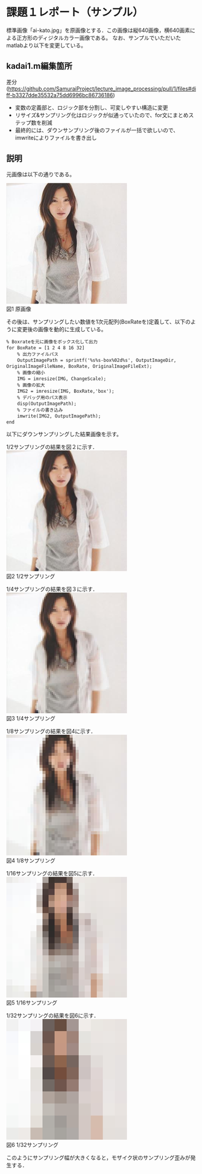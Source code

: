 # 課題１レポート（サンプル）

標準画像「ai-kato.jpg」を原画像とする．この画像は縦640画像，横640画素による正方形のディジタルカラー画像である。
なお、サンプルでいただいたmatlabより以下を変更している。

## kadai1.m編集箇所
差分(https://github.com/SamuraiProject/lecture_image_processing/pull/1/files#diff-b3327dde35532a75dd6996bc86736186)
- 変数の定義部と、ロジック部を分割し、可変しやすい構造に変更
- リサイズ&サンプリング化はロジックが似通っていたので、for文にまとめステップ数を削減
- 最終的には、ダウンサンプリング後のファイルが一括で欲しいので、imwriteによりファイルを書き出し

## 説明
元画像は以下の通りである。

![原画像](https://github.com/SamuraiProject/lecture_image_processing/blob/master/images/kadai1/ai-kato-box01.jpg)  
図1 原画像

その後は、サンプリングしたい数値を1次元配列(BoxRateを)定義して、以下のように変更後の画像を動的に生成している。

```
% Boxrateを元に画像をボックス化して出力
for BoxRate = [1 2 4 8 16 32]
    % 出力ファイルパス
    OutputImagePath = sprintf('%s%s-box%02d%s', OutputImageDir, OriginalImageFileName, BoxRate, OriginalImageFileExt);
    % 画像の縮小
    IMG = imresize(IMG, ChangeScale);
    % 画像の拡大
    IMG2 = imresize(IMG, BoxRate,'box');
    % デバッグ用のパス表示
    disp(OutputImagePath);
    % ファイルの書き込み
    imwrite(IMG2, OutputImagePath);
end
```

以下にダウンサンプリングした結果画像を示す。


1/2サンプリングの結果を図２に示す．
![原画像](https://github.com/SamuraiProject/lecture_image_processing/blob/master/images/kadai1/ai-kato-box02.jpg)  
図2 1/2サンプリング

1/4サンプリングの結果を図３に示す．
![原画像](https://github.com/SamuraiProject/lecture_image_processing/blob/master/images/kadai1/ai-kato-box04.jpg)  
図3 1/4サンプリング

1/8サンプリングの結果を図4に示す．
![原画像](https://github.com/SamuraiProject/lecture_image_processing/blob/master/images/kadai1/ai-kato-box08.jpg)  
図4 1/8サンプリング

1/16サンプリングの結果を図5に示す．
![原画像](https://github.com/SamuraiProject/lecture_image_processing/blob/master/images/kadai1/ai-kato-box16.jpg)  
図5 1/16サンプリング

1/32サンプリングの結果を図6に示す．
![原画像](https://github.com/SamuraiProject/lecture_image_processing/blob/master/images/kadai1/ai-kato-box32.jpg)  
図6 1/32サンプリング

このようにサンプリング幅が大きくなると，モザイク状のサンプリング歪みが発生する．
